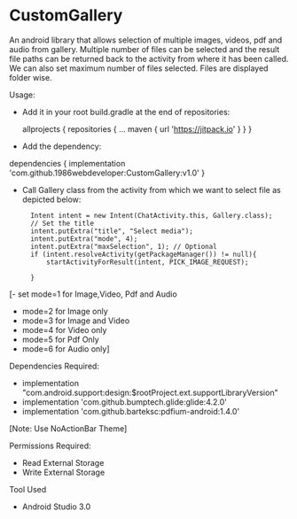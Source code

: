 # CustomGallery

An android library that allows selection of multiple images, videos, pdf and audio from gallery. Multiple number of files can be selected and the result file paths can be returned back to the activity from where it has been called. We can also set maximum number of files selected. Files are displayed folder wise.

Usage:
- Add it in your root build.gradle at the end of repositories:

	allprojects {
		repositories {
			...
			maven { url 'https://jitpack.io' }
		}
	}
- Add the dependency:

dependencies {
	        implementation 'com.github.1986webdeveloper:CustomGallery:v1.0'
	}

- Call Gallery class from the activity from which we want to select file as depicted below:

		Intent intent = new Intent(ChatActivity.this, Gallery.class);
		// Set the title
		intent.putExtra("title", "Select media");
		intent.putExtra("mode", 4);
		intent.putExtra("maxSelection", 1); // Optional
		if (intent.resolveActivity(getPackageManager()) != null){
		    startActivityForResult(intent, PICK_IMAGE_REQUEST);

		}


[- set mode=1 for Image,Video, Pdf and Audio
- mode=2 for Image only
- mode=3 for Image and Video
- mode=4 for Video only
- mode=5 for Pdf  Only
- mode=6 for Audio only]

Dependencies Required:

 - implementation "com.android.support:design:$rootProject.ext.supportLibraryVersion"
 - implementation 'com.github.bumptech.glide:glide:4.2.0'
 - implementation 'com.github.barteksc:pdfium-android:1.4.0'

[Note: Use NoActionBar Theme]
	
Permissions Required:
- Read External Storage
- Write External Storage

Tool Used
- Android Studio 3.0

